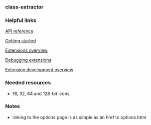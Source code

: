 ### class-extractor

### Helpful links

[API reference](https://developer.chrome.com/docs/extensions/)

[Getting started](https://developer.chrome.com/docs/extensions/mv3/getstarted/)

[Extensions overview](https://developer.chrome.com/docs/extensions/mv3/overview/)

[Debugging extensions](https://developer.chrome.com/docs/extensions/mv3/tut_debugging/)

[Extension development overview](https://developer.chrome.com/docs/extensions/mv3/devguide/)


### Needed resources

* 16, 32, 64 and 128-bit icons

### Notes

* linking to the options page is as simple as an href to options.html
